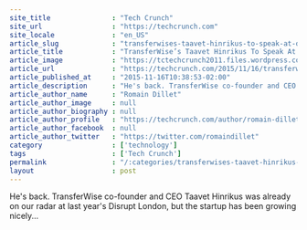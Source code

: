 ```yaml
---
site_title               : "Tech Crunch"
site_url                 : "https://techcrunch.com"
site_locale              : "en_US"
article_slug             : "transferwises-taavet-hinrikus-to-speak-at-disrupt-london"
article_title            : "TransferWise’s Taavet Hinrikus To Speak At Disrupt London"
article_image            : "https://tctechcrunch2011.files.wordpress.com/2015/11/15569149316_01a996c64e_o.jpg?w=764&h=400&crop=1"
article_url              : "https://techcrunch.com/2015/11/16/transferwises-taavet-hinrikus-to-speak-at-disrupt-london/"
article_published_at     : "2015-11-16T10:38:53-02:00"
article_description      : "He's back. TransferWise co-founder and CEO Taavet Hinrikus was already on our radar at last year's Disrupt London, but the startup has been growing nicely..."
article_author_name      : "Romain Dillet"
article_author_image     : null
article_author_biography : null
article_author_profile   : "https://techcrunch.com/author/romain-dillet/"
article_author_facebook  : null
article_author_twitter   : "https://twitter.com/romaindillet"
category                 : ['technology']
tags                     : ['Tech Crunch']
permalink                : "/:categories/transferwises-taavet-hinrikus-to-speak-at-disrupt-london/"
layout                   : post
---
```


He's back. TransferWise co-founder and CEO Taavet Hinrikus was already on our radar at last year's Disrupt London, but the startup has been growing nicely...
